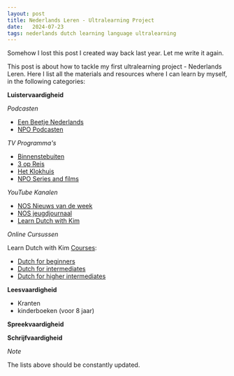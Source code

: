 ```yaml
---
layout: post
title: Nederlands Leren - Ultralearning Project
date:   2024-07-23
tags: nederlands dutch learning language ultralearning
---
```


Somehow I lost this post I created way back last year. Let me write it again.

This post is about how to tackle my first ultralearning project - Nederlands Leren. Here I list
all the materials and resources where I can learn by myself, in the following categories:

**Luistervaardigheid**

_Podcasten_

- [Een Beetje Nederlands][1]
- [NPO Podcasten][5]

_TV Programma's_

- [Binnenstebuiten][2]
- [3 op Reis][3]
- [Het Klokhuis][4]
- [NPO Series and films][6]

_YouTube Kanalen_

- [NOS Nieuws van de week][7]
- [NOS jeugdjournaal][8]
- [Learn Dutch with Kim][9]

_Online Cursussen_

Learn Dutch with Kim [Courses][13]:

- [Dutch for beginners][10]
- [Dutch for intermediates][11]
- [Dutch for higher intermediates][12]


**Leesvaardigheid**

- Kranten
- kinderboeken (voor 8 jaar)


**Spreekvaardigheid**


**Schrijfvaardigheid**


_Note_

The lists above should be constantly updated.

[1]: https://www.eenbeetjenederlands.nl/
[2]: https://binnenstebuiten.kro-ncrv.nl/terugkijken
[3]: https://npo.nl/start/serie/3-op-reis
[4]: https://hetklokhuis.nl/tv-uitzendingen/
[5]: https://npo.nl/collecties/nieuw-op-npo-luister
[6]: https://npo.nl/start
[7]: https://www.youtube.com/c/NOSNieuwsvandeWeek
[8]: https://www.youtube.com/c/jeugdjournaal
[9]: https://www.youtube.com/@learndutchwithkim
[10]: https://courses.learndutchwithkim.com/courses/dutch-beginners-course?affcode=410617_3syq7-zz
[11]: https://courses.learndutchwithkim.com/courses/dutch-for-intermediates?affcode=410617_3syq7-zz
[12]: https://courses.learndutchwithkim.com/courses/dutch-for-higher-intermediates?affcode=410617_3syq7-zz
[13]: https://courses.learndutchwithkim.com?affcode=410617_3syq7-zz